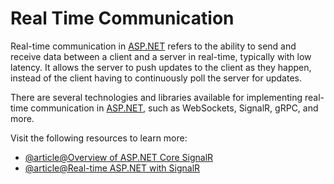 # Real Time Communication

Real-time communication in [ASP.NET](http://ASP.NET) refers to the ability to send and receive data between a client and a server in real-time, typically with low latency. It allows the server to push updates to the client as they happen, instead of the client having to continuously poll the server for updates.

There are several technologies and libraries available for implementing real-time communication in [ASP.NET](http://ASP.NET), such as WebSockets, SignalR, gRPC, and more.

Visit the following resources to learn more:

- [@article@Overview of ASP.NET Core SignalR](https://learn.microsoft.com/en-us/aspnet/core/signalr/introduction?view=aspnetcore-7.0)
- [@article@Real-time ASP.NET with SignalR](https://dotnet.microsoft.com/en-us/apps/aspnet/signalr)